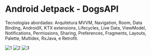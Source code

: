 # Android Jetpack - DogsAPI
Tecnologias abordadas: Arquitetura MVVM, Navigation, Room, Data Binding, AndroidX, KTX extensions, Lifecycles, Live Data, ViewModel, Notifications, Permissions, Sharing, Preferences, Fragments, Layouts, Palette, Multidex, RxJava, e Retrofit.

![1](https://user-images.githubusercontent.com/7034344/79164919-78102580-7db8-11ea-83cb-6debda0f6c7d.png)
![2](https://user-images.githubusercontent.com/7034344/79164936-7f373380-7db8-11ea-919d-d5b0004db63d.png)
![3](https://user-images.githubusercontent.com/7034344/79164949-83fbe780-7db8-11ea-9c4c-d6dcb590af5d.png)
